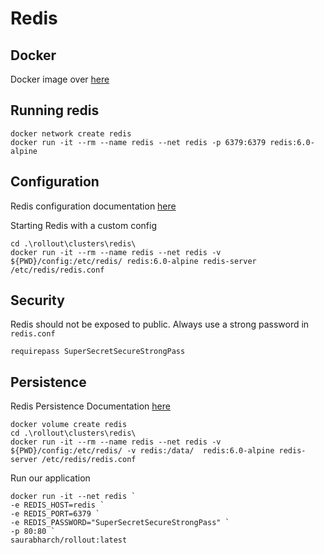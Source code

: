 # Redis 

## Docker 

Docker image over [here](https://hub.docker.com/_/redis)

## Running redis

```
docker network create redis
docker run -it --rm --name redis --net redis -p 6379:6379 redis:6.0-alpine
```

## Configuration

Redis configuration documentation [here](https://redis.io/topics/config)

Starting Redis with a custom config

```
cd .\rollout\clusters\redis\
docker run -it --rm --name redis --net redis -v ${PWD}/config:/etc/redis/ redis:6.0-alpine redis-server /etc/redis/redis.conf

```

## Security

Redis should not be exposed to public.
Always use a strong password in `redis.conf`

```
requirepass SuperSecretSecureStrongPass
```


## Persistence

Redis Persistence Documentation [here](https://redis.io/topics/persistence)

```
docker volume create redis
cd .\rollout\clusters\redis\
docker run -it --rm --name redis --net redis -v ${PWD}/config:/etc/redis/ -v redis:/data/  redis:6.0-alpine redis-server /etc/redis/redis.conf

```


Run our application

```
docker run -it --net redis `
-e REDIS_HOST=redis `
-e REDIS_PORT=6379 `
-e REDIS_PASSWORD="SuperSecretSecureStrongPass" `
-p 80:80 `
saurabharch/rollout:latest

```